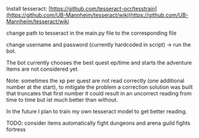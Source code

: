 Install tesseract:
[https://github.com/tesseract-ocr/tesstrain](https://github.com/UB-Mannheim/tesseract/wiki)https://github.com/UB-Mannheim/tesseract/wiki

change path to tesseract in the main.py file to the corresponding file

change username and password  (currently hardcoded in script)
-> run the bot.

The bot currently chooses the best quest ep/time and starts the adventure
Items are not considered yet.

Note: sometimes the xp per quest are not read correctly (one additional number at the start), to mitigate the problem a correction solution was built that truncates that first number
it could result in an uncorrect reading from time to time but ist much better than without.

In the future I plan to train my own tesseract model to get better reading.

TODO:
consider items
automatically fight dungeons and arena
guild fights
fortress

